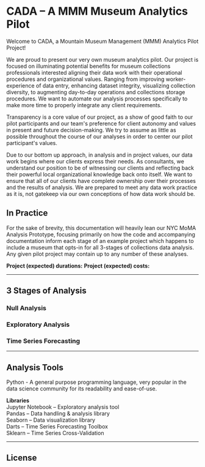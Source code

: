 # CADA – A MMM Museum Analytics Pilot
Welcome to CADA, a Mountain Museum Management (MMM) Analytics Pilot Project!

We are proud to present our very own museum analytics pilot. Our project is focused on illuminating potential benefits for museum collections professionals interested aligning their data work with their operational procedures and organizational values. Ranging from improving worker-experience of data entry, enhancing dataset integrity, visualizing collection diversity, to augmenting day-to-day operations and collections storage procedures. We want to automate our analysis processes specifically to make more time to properly integrate any client requirements. 

Transparency is a core value of our project, as a show of good faith to our pilot participants and our team's preference for client autonomy and values in present and future decision-making. We try to assume as little as possible throughout the course of our analyses in order to center our pilot participant's values.

Due to our bottom up approach, in analysis and in project values, our data work begins where our clients express their needs. As consultants, we understand our position to be of witnessing our clients and reflecting back their powerful local organizational knowledge back onto itself. We want to ensure that all of our clients have complete ownership over their processes and the results of analysis. We are prepared to meet any data work practice as it is, not gatekeep via our own conceptions of how data work should be.

## In Practice
For the sake of brevity, this documentation will heavily lean our NYC MoMA Analysis Prototype, focusing primarily on how the code and accompanying documentation inform each stage of an example project which happens to include a museum that opts-in for all 3-stages of collections data analysis. Any given pilot project may contain up to any number of these analyses.

**Project (expected) durations:**
**Project (expected) costs:**

____
## 3 Stages of Analysis
### Null Analysis

### Exploratory Analysis

### Time Series Forecasting

____
## Analysis Tools
Python - A general purpose programming language, very popular in the data science community for its readability and ease-of-use.

**Libraries**<br>
Jupyter Notebook – Exploratory analysis tool<br>
Pandas – Data handling & analysis library<br>
Seaborn – Data visualization library<br>
Darts – Time Series Forecasting Toolbox<br>
Sklearn – Time Series Cross-Validation<br>

____
## License